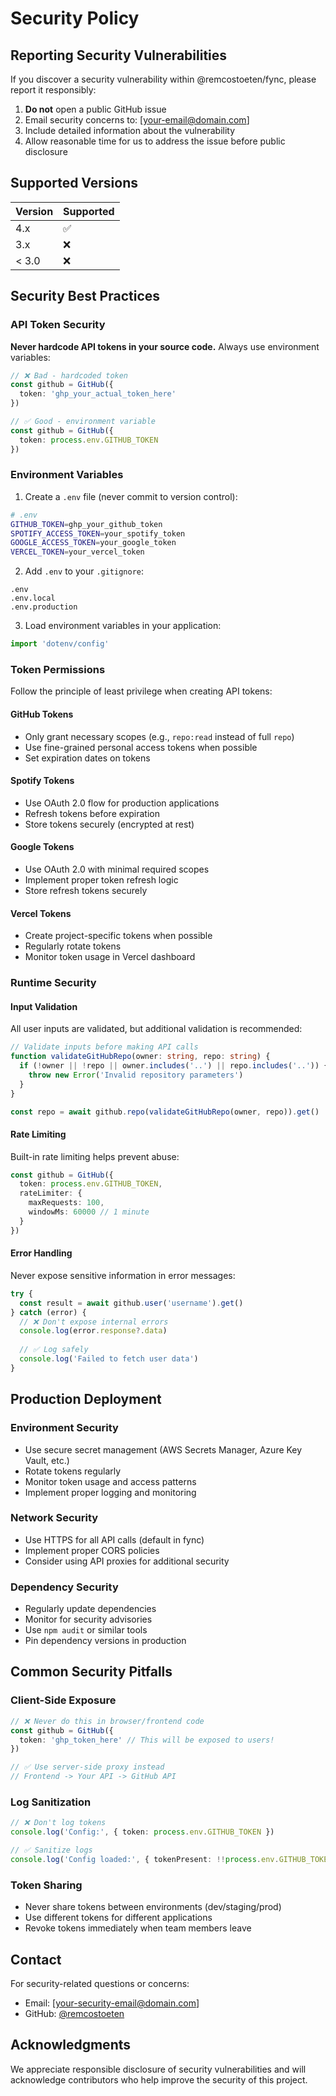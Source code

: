 # Security Policy

## Reporting Security Vulnerabilities

If you discover a security vulnerability within @remcostoeten/fync, please report it responsibly:

1. **Do not** open a public GitHub issue
2. Email security concerns to: [your-email@domain.com]
3. Include detailed information about the vulnerability
4. Allow reasonable time for us to address the issue before public disclosure

## Supported Versions

| Version | Supported          |
| ------- | ------------------ |
| 4.x     | :white_check_mark: |
| 3.x     | :x:                |
| < 3.0   | :x:                |

## Security Best Practices

### API Token Security

**Never hardcode API tokens in your source code.** Always use environment variables:

```typescript
// ❌ Bad - hardcoded token
const github = GitHub({
  token: 'ghp_your_actual_token_here'
})

// ✅ Good - environment variable
const github = GitHub({
  token: process.env.GITHUB_TOKEN
})
```

### Environment Variables

1. Create a `.env` file (never commit to version control):
```bash
# .env
GITHUB_TOKEN=ghp_your_github_token
SPOTIFY_ACCESS_TOKEN=your_spotify_token
GOOGLE_ACCESS_TOKEN=your_google_token
VERCEL_TOKEN=your_vercel_token
```

2. Add `.env` to your `.gitignore`:
```gitignore
.env
.env.local
.env.production
```

3. Load environment variables in your application:
```typescript
import 'dotenv/config'
```

### Token Permissions

Follow the principle of least privilege when creating API tokens:

#### GitHub Tokens
- Only grant necessary scopes (e.g., `repo:read` instead of full `repo`)
- Use fine-grained personal access tokens when possible
- Set expiration dates on tokens

#### Spotify Tokens
- Use OAuth 2.0 flow for production applications
- Refresh tokens before expiration
- Store tokens securely (encrypted at rest)

#### Google Tokens
- Use OAuth 2.0 with minimal required scopes
- Implement proper token refresh logic
- Store refresh tokens securely

#### Vercel Tokens
- Create project-specific tokens when possible
- Regularly rotate tokens
- Monitor token usage in Vercel dashboard

### Runtime Security

#### Input Validation
All user inputs are validated, but additional validation is recommended:

```typescript
// Validate inputs before making API calls
function validateGitHubRepo(owner: string, repo: string) {
  if (!owner || !repo || owner.includes('..') || repo.includes('..')) {
    throw new Error('Invalid repository parameters')
  }
}

const repo = await github.repo(validateGitHubRepo(owner, repo)).get()
```

#### Rate Limiting
Built-in rate limiting helps prevent abuse:

```typescript
const github = GitHub({
  token: process.env.GITHUB_TOKEN,
  rateLimiter: {
    maxRequests: 100,
    windowMs: 60000 // 1 minute
  }
})
```

#### Error Handling
Never expose sensitive information in error messages:

```typescript
try {
  const result = await github.user('username').get()
} catch (error) {
  // ❌ Don't expose internal errors
  console.log(error.response?.data)
  
  // ✅ Log safely
  console.log('Failed to fetch user data')
}
```

## Production Deployment

### Environment Security
- Use secure secret management (AWS Secrets Manager, Azure Key Vault, etc.)
- Rotate tokens regularly
- Monitor token usage and access patterns
- Implement proper logging and monitoring

### Network Security
- Use HTTPS for all API calls (default in fync)
- Implement proper CORS policies
- Consider using API proxies for additional security

### Dependency Security
- Regularly update dependencies
- Monitor for security advisories
- Use `npm audit` or similar tools
- Pin dependency versions in production

## Common Security Pitfalls

### Client-Side Exposure
```typescript
// ❌ Never do this in browser/frontend code
const github = GitHub({
  token: 'ghp_token_here' // This will be exposed to users!
})

// ✅ Use server-side proxy instead
// Frontend -> Your API -> GitHub API
```

### Log Sanitization
```typescript
// ❌ Don't log tokens
console.log('Config:', { token: process.env.GITHUB_TOKEN })

// ✅ Sanitize logs
console.log('Config loaded:', { tokenPresent: !!process.env.GITHUB_TOKEN })
```

### Token Sharing
- Never share tokens between environments (dev/staging/prod)
- Use different tokens for different applications
- Revoke tokens immediately when team members leave

## Contact

For security-related questions or concerns:
- Email: [your-security-email@domain.com]
- GitHub: [@remcostoeten](https://github.com/remcostoeten)

## Acknowledgments

We appreciate responsible disclosure of security vulnerabilities and will acknowledge contributors who help improve the security of this project.
